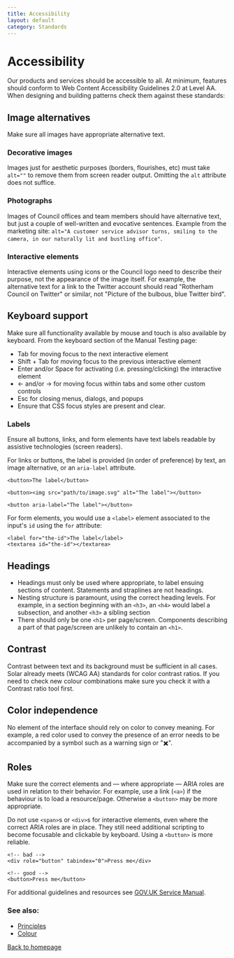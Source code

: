 ```yaml
---
title: Accessibility
layout: default
category: Standards
---
```


# Accessibility
Our products and services should be accessible to all. At minimum, features should conform to Web Content Accessibility Guidelines 2.0 at Level AA. When designing and building patterns check them against these standards:

## Image alternatives
Make sure all images have appropriate alternative text.

### Decorative images
Images just for aesthetic purposes (borders, flourishes, etc) must take `alt=""` to remove them from screen reader output. Omitting the `alt` attribute does not suffice.

### Photographs
Images of Council offices and team members should have alternative text, but just a couple of well-written and evocative sentences. Example from the marketing site: `alt="A customer service advisor turns, smiling to the camera, in our naturally lit and bustling office"`.

### Interactive elements
Interactive elements using icons or the Council logo need to describe their purpose, not the appearance of the image itself. For example, the alternative text for a link to the Twitter account should read "Rotherham Council on Twitter" or similar, not "Picture of the bulbous, blue Twitter bird".

## Keyboard support
Make sure all functionality available by mouse and touch is also available by keyboard. From the keyboard section of the Manual Testing page:

- Tab for moving focus to the next interactive element
- Shift + Tab for moving focus to the previous interactive element
- Enter and/or Space for activating (i.e. pressing/clicking) the interactive element
- ← and/or → for moving focus within tabs and some other custom controls
- Esc for closing menus, dialogs, and popups
- Ensure that CSS focus styles are present and clear.

### Labels
Ensure all buttons, links, and form elements have text labels readable by assistive technologies (screen readers).

For links or buttons, the label is provided (in order of preference) by text, an image alternative, or an `aria-label` attribute.

```
<button>The label</button>

<button><img src="path/to/image.svg" alt="The label"></button>

<button aria-label="The label"></button>
```

For form elements, you would use a `<label>` element associated to the input's `id` using the `for` attribute:

```
<label for="the-id">The label</label>
<textarea id="the-id"></textarea>
```

## Headings
- Headings must only be used where appropriate, to label ensuing sections of content. Statements and straplines are not headings.
- Nesting structure is paramount, using the correct heading levels. For example, in a section beginning with an `<h3>`, an `<h4>` would label a subsection, and another `<h3>` a sibling section
- There should only be one `<h1>` per page/screen. Components describing a part of that page/screen are unlikely to contain an `<h1>`.

## Contrast
Contrast between text and its background must be sufficient in all cases. Solar already meets (WCAG AA) standards for color contrast ratios. If you need to check new colour combinations make sure you check it with a Contrast ratio tool first.

## Color independence
No element of the interface should rely on color to convey meaning. For example, a red color used to convey the presence of an error needs to be accompanied by a symbol such as a warning sign or "✖️".

## Roles
Make sure the correct elements and — where appropriate — ARIA roles are used in relation to their behavior. For example, use a link (`<a>`) if the behaviour is to load a resource/page. Otherwise a `<button>` may be more appropriate.

Do not use `<span>`s or `<div>`s for interactive elements, even where the correct ARIA roles are in place. They still need additional scripting to become focusable and clickable by keyboard. Using a `<button>` is more reliable.

```
<!-- bad -->
<div role="button" tabindex="0">Press me</div>

<!-- good -->
<button>Press me</button>
```

For additional guidelines and resources see [GOV.UK Service Manual](https://www.gov.uk/service-manual/helping-people-to-use-your-service).

### See also:
- [Principles](/styleguide/principles)
- [Colour](/styleguide/colour)

[Back to homepage](/styleguide/)
